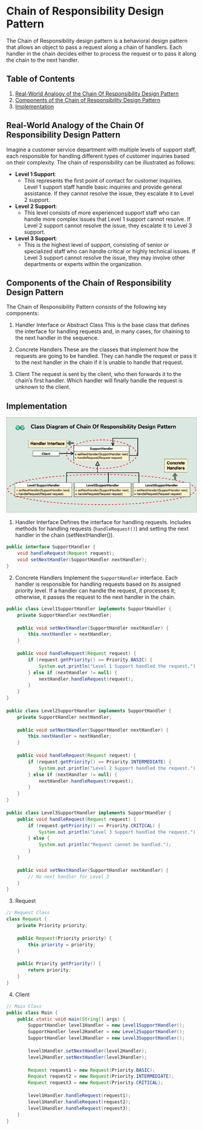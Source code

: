 # Chain of Responsibility Design Pattern

The Chain of Responsibility design pattern is a behavioral design pattern that allows an object to pass a request along a chain of handlers. Each handler in the chain decides either to process the request or to pass it along the chain to the next handler.

## Table of Contents

1.  [Real-World Analogy of the Chain Of Responsibility Design Pattern](#real-world-analogy-of-the-chain-of-responsibility-design-pattern)
2.  [Components of the Chain of Responsibility Design Pattern](#components-of-the-chain-of-responsibility-design-pattern)
3.  [Implementation](#implementation)

## Real-World Analogy of the Chain Of Responsibility Design Pattern

Imagine a customer service department with multiple levels of support staff, each responsible for handling different types of customer inquiries based on their complexity. The chain of responsibility can be illustrated as follows:

-   **Level 1 Support**:
    -   This represents the first point of contact for customer inquiries. Level 1 support staff handle basic inquiries and provide general assistance. If they cannot resolve the issue, they escalate it to Level 2 support.
-   **Level 2 Support**:
    -   This level consists of more experienced support staff who can handle more complex issues that Level 1 support cannot resolve. If Level 2 support cannot resolve the issue, they escalate it to Level 3 support.
-   **Level 3 Support**:
    -   This is the highest level of support, consisting of senior or specialized staff who can handle critical or highly technical issues. If Level 3 support cannot resolve the issue, they may involve other departments or experts within the organization.

## Components of the Chain of Responsibility Design Pattern

The Chain of Responsibility Pattern consists of the following key components:

1. Handler Interface or Abstract Class
   This is the base class that defines the interface for handling requests and, in many cases, for chaining to the next handler in the sequence.

2. Concrete Handlers
   These are the classes that implement how the requests are going to be handled. They can handle the request or pass it to the next handler in the chain if it is unable to handle that request.

3. Client
   The request is sent by the client, who then forwards it to the chain’s first handler. Which handler will finally handle the request is unknown to the client.

## Implementation

![alt text](uml.png)

1. Handler Interface
   Defines the interface for handling requests. Includes methods for handling requests (`handleRequest()`) and setting the next handler in the chain (setNextHandler()).

```java
public interface SupportHandler {
    void handleRequest(Request request);
    void setNextHandler(SupportHandler nextHandler);
}
```

2. Concrete Handlers
   Implement the `SupportHandler` interface. Each handler is responsible for handling requests based on its assigned priority level. If a handler can handle the request, it processes it; otherwise, it passes the request to the next handler in the chain.

```java
public class Level1SupportHandler implements SupportHandler {
    private SupportHandler nextHandler;

    public void setNextHandler(SupportHandler nextHandler) {
        this.nextHandler = nextHandler;
    }

    public void handleRequest(Request request) {
        if (request.getPriority() == Priority.BASIC) {
            System.out.println("Level 1 Support handled the request.");
        } else if (nextHandler != null) {
            nextHandler.handleRequest(request);
        }
    }
}

public class Level2SupportHandler implements SupportHandler {
    private SupportHandler nextHandler;

    public void setNextHandler(SupportHandler nextHandler) {
        this.nextHandler = nextHandler;
    }

    public void handleRequest(Request request) {
        if (request.getPriority() == Priority.INTERMEDIATE) {
            System.out.println("Level 2 Support handled the request.");
        } else if (nextHandler != null) {
            nextHandler.handleRequest(request);
        }
    }
}

public class Level3SupportHandler implements SupportHandler {
    public void handleRequest(Request request) {
        if (request.getPriority() == Priority.CRITICAL) {
            System.out.println("Level 3 Support handled the request.");
        } else {
            System.out.println("Request cannot be handled.");
        }
    }

    public void setNextHandler(SupportHandler nextHandler) {
        // No next handler for Level 3
    }
}
```

3. Request

```java
// Request Class
class Request {
    private Priority priority;

    public Request(Priority priority) {
        this.priority = priority;
    }

    public Priority getPriority() {
        return priority;
    }
}
```

4. Client

```java
// Main Class
public class Main {
    public static void main(String[] args) {
        SupportHandler level1Handler = new Level1SupportHandler();
        SupportHandler level2Handler = new Level2SupportHandler();
        SupportHandler level3Handler = new Level3SupportHandler();

        level1Handler.setNextHandler(level2Handler);
        level2Handler.setNextHandler(level3Handler);

        Request request1 = new Request(Priority.BASIC);
        Request request2 = new Request(Priority.INTERMEDIATE);
        Request request3 = new Request(Priority.CRITICAL);

        level1Handler.handleRequest(request1);
        level1Handler.handleRequest(request2);
        level1Handler.handleRequest(request3);
    }
}
```
